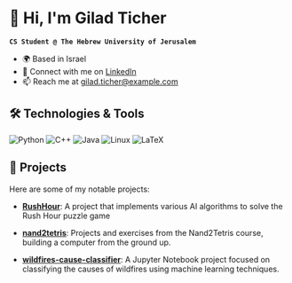 <!--
## Hi there 👋

**gilas19/gilas19** is a ✨ _special_ ✨ repository because its `README.md` (this file) appears on your GitHub profile.

Here are some ideas to get you started:

- 🔭 I’m currently working on ...
- 🌱 I’m currently learning ...
- 👯 I’m looking to collaborate on ...
- 🤔 I’m looking for help with ...
- 💬 Ask me about ...
- 📫 How to reach me: ...
- 😄 Pronouns: ...
- ⚡ Fun fact: ...
-->


# 👋 Hi, I'm Gilad Ticher

**`CS Student @ The Hebrew University of Jerusalem`**

- 🌍 Based in Israel
- 💼 Connect with me on [LinkedIn](https://linkedin.com/in/gilad-ticher)
- 📫 Reach me at [gilad.ticher@example.com](mailto:gilad.ticher@gmail.com)

## 🛠️ Technologies & Tools

![Python](https://img.shields.io/badge/python-3670A0?style=for-the-badge&logo=python&logoColor=ffdd54)
![C++](https://img.shields.io/badge/c++-%2300599C.svg?style=for-the-badge&logo=c%2B%2B&logoColor=white)
![Java](https://img.shields.io/badge/java-%23ED8B00.svg?style=for-the-badge&logo=openjdk&logoColor=white)
![Linux](https://img.shields.io/badge/Linux-FCC624?style=for-the-badge&logo=linux&logoColor=black)
![LaTeX](https://img.shields.io/badge/latex-%23008080.svg?style=for-the-badge&logo=latex&logoColor=white)

## 🚀 Projects

Here are some of my notable projects:

- [**RushHour**](https://github.com/gilas19/RushHour): A project that implements various AI algorithms to solve the Rush Hour puzzle game

- [**nand2tetris**](https://github.com/gilas19/nand2tetris): Projects and exercises from the Nand2Tetris course, building a computer from the ground up.

- [**wildfires-cause-classifier**](https://github.com/gilas19/wildfires-cause-classifier): A Jupyter Notebook project focused on classifying the causes of wildfires using machine learning techniques.

